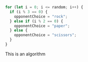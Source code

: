 ```javascript
for (let i = 0; i <= random; i++) {
  if (i % 3 == 0) {
    opponentChoice = "rock";
  } else if (i % 2 == 0) {
    opponentChoice = "paper";
  } else {
    opponentChoice = "scissors";
  }
}
```

This is an algorithm
